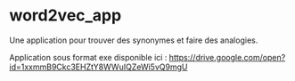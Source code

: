 # word2vec_app
Une application pour trouver des synonymes et faire des analogies.

Application sous format exe disponible ici : https://drive.google.com/open?id=1xxmmB9Ckc3EHZtY8WWuIQZeWi5vQ9mgU
